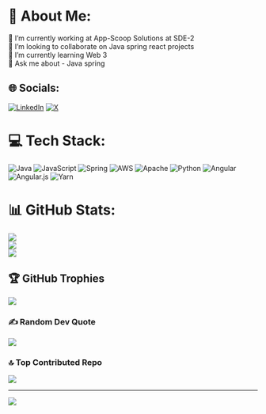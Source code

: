 # 💫 About Me:
🔭 I’m currently working at App-Scoop Solutions at SDE-2<br>👯 I’m looking to collaborate on Java spring react projects<br>🌱 I’m currently learning Web 3<br>💬 Ask me about -  Java spring<br>


## 🌐 Socials:
[![LinkedIn](https://img.shields.io/badge/LinkedIn-%230077B5.svg?logo=linkedin&logoColor=white)](https://linkedin.com/in/aadeshpatil) [![X](https://img.shields.io/badge/X-black.svg?logo=X&logoColor=white)](https://x.com/aadeshpatil18) 

# 💻 Tech Stack:
![Java](https://img.shields.io/badge/java-%23ED8B00.svg?style=for-the-badge&logo=openjdk&logoColor=white) ![JavaScript](https://img.shields.io/badge/javascript-%23323330.svg?style=for-the-badge&logo=javascript&logoColor=%23F7DF1E) ![Spring](https://img.shields.io/badge/spring-%236DB33F.svg?style=for-the-badge&logo=spring&logoColor=white) ![AWS](https://img.shields.io/badge/AWS-%23FF9900.svg?style=for-the-badge&logo=amazon-aws&logoColor=white) ![Apache](https://img.shields.io/badge/apache-%23D42029.svg?style=for-the-badge&logo=apache&logoColor=white) ![Python](https://img.shields.io/badge/python-3670A0?style=for-the-badge&logo=python&logoColor=ffdd54) ![Angular](https://img.shields.io/badge/angular-%23DD0031.svg?style=for-the-badge&logo=angular&logoColor=white) ![Angular.js](https://img.shields.io/badge/angular.js-%23E23237.svg?style=for-the-badge&logo=angularjs&logoColor=white) ![Yarn](https://img.shields.io/badge/yarn-%232C8EBB.svg?style=for-the-badge&logo=yarn&logoColor=white)
# 📊 GitHub Stats:
![](https://github-readme-stats.vercel.app/api?username=aadeshpatil&theme=apprentice&hide_border=false&include_all_commits=true&count_private=true)<br/>
![](https://github-readme-streak-stats.herokuapp.com/?user=aadeshpatil&theme=apprentice&hide_border=false)<br/>
![](https://github-readme-stats.vercel.app/api/top-langs/?username=aadeshpatil&theme=apprentice&hide_border=false&include_all_commits=true&count_private=true&layout=compact)

## 🏆 GitHub Trophies
![](https://github-profile-trophy.vercel.app/?username=aadeshpatil&theme=ambient_gradient&no-frame=false&no-bg=true&margin-w=4)

### ✍️ Random Dev Quote
![](https://quotes-github-readme.vercel.app/api?type=horizontal&theme=radical)

### 🔝 Top Contributed Repo
![](https://github-contributor-stats.vercel.app/api?username=aadeshpatil&limit=5&theme=dark&combine_all_yearly_contributions=true)

---
[![](https://visitcount.itsvg.in/api?id=aadeshpatil&icon=0&color=3)](https://visitcount.itsvg.in)

<!-- Proudly created with GPRM ( https://gprm.itsvg.in ) -->
